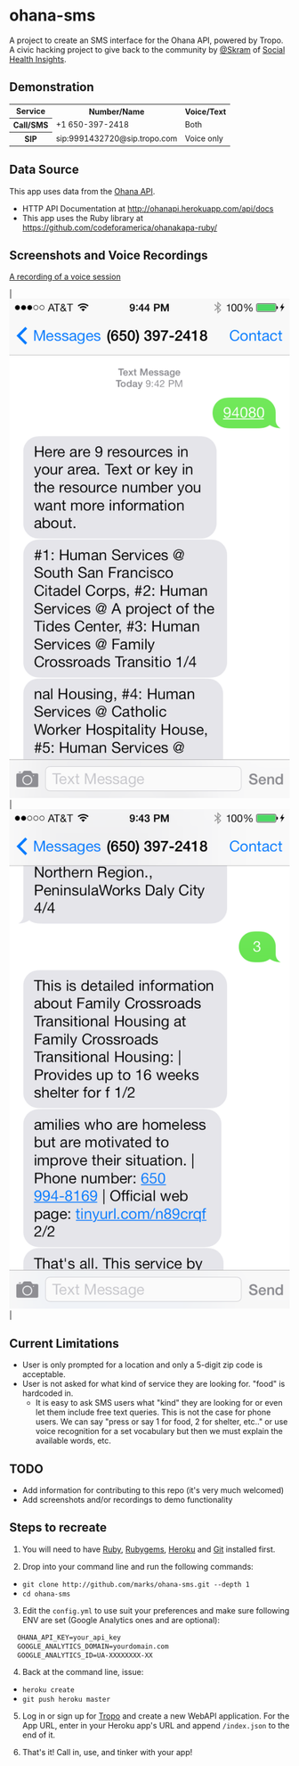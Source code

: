 ohana-sms
=========

A project to create an SMS interface for the Ohana API, powered by Tropo. A civic hacking project to give back to the community by [@Skram](http://twitter.com/skram) of [Social Health Insights](http://socialhealthinsights.com).

Demonstration
-------------
<table>
  <tr>
    <th>Service</th>
    <th>Number/Name</th>
    <th>Voice/Text</th>
  </tr>
  <tr>
    <th>Call/SMS</th>
    <td>+1 650-397-2418</td>
    <td>Both</td>
  </tr>
  <tr>
    <th>SIP</th>
    <td>sip:9991432720@sip.tropo.com</td>
    <td>Voice only</td>
  </tr>
</table>

Data Source
-----------
This app uses data from the [Ohana API](http://www.ohanaapi.org/).
- HTTP API Documentation at http://ohanapi.herokuapp.com/api/docs
- This app uses the Ruby library at https://github.com/codeforamerica/ohanakapa-ruby/

Screenshots and Voice Recordings
--------------------------------
[A recording of a voice session](docs/voice_recording.m4a)

| ![sms demo - start view](docs/sms_1_start.png "SMS Example - Start of conversation") | ![sms demo - details view](docs/sms_2_details.png "SMS Example - End of conversation") | 



Current Limitations
-------------------
- User is only prompted for a location and only a 5-digit zip code is acceptable.
- User is not asked for what kind of service they are looking for. "food" is hardcoded in.
  - It is easy to ask SMS users what "kind" they are looking for or even let them include free text queries. This is not the case for phone users. We can say "press or say 1 for food, 2 for shelter, etc.." or use voice recognition for a set vocabulary but then we must explain the available words, etc.

TODO
----
- Add information for contributing to this repo (it's very much welcomed)
- Add screenshots and/or recordings to demo functionality

Steps to recreate
-----------------

1. You will need to have [Ruby](http://www.ruby-lang.org/en/downloads/), [Rubygems](http://docs.rubygems.org/read/chapter/3), [Heroku](http://docs.heroku.com/heroku-command) and [Git](http://book.git-scm.com/2_installing_git.html) installed first.

2. Drop into your command line and run the following commands:
  * `git clone http://github.com/marks/ohana-sms.git --depth 1`
  * `cd ohana-sms`

3. Edit the `config.yml` to use suit your preferences and make sure following ENV are set (Google Analytics ones and are optional):
  ```
    OHANA_API_KEY=your_api_key
    GOOGLE_ANALYTICS_DOMAIN=yourdomain.com
    GOOGLE_ANALYTICS_ID=UA-XXXXXXXX-XX
  ```

4. Back at the command line, issue:
  * `heroku create`
  * `git push heroku master`

5. Log in or sign up for [Tropo](http://www.tropo.com/) and create a new WebAPI application.
    For the App URL, enter in your Heroku app's URL and append `/index.json` to the end of it.

6. That's it! Call in, use, and tinker with your app!
